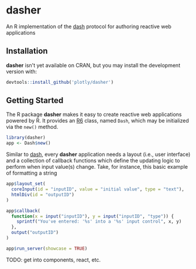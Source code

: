 # dasher

An R implementation of the [dash](https://github.com/plotly/dash-renderer) protocol for authoring reactive web applications

## Installation

**dasher** isn't yet available on CRAN, but you may install the development version with:

```r
devtools::install_github('plotly/dasher')
```

## Getting Started

The R package **dasher** makes it easy to create reactive web applications powered by R. It provides an [R6](https://cran.r-project.org/web/packages/R6/index.html) class, named `Dash`, which may be initialized via the `new()` method.


```r
library(dasher)
app <- Dash$new()
```

Similar to [dash](https://github.com/plotly/dash), every **dasher** application needs a layout (i.e., user interface) and a collection of callback functions which define the updating logic to perform when input value(s) change. Take, for instance, this basic example of formatting a string 

```r
app$layout_set(
  coreInput(id = "inputID", value = "initial value", type = "text"),
  htmlDiv(id = "outputID")
)

app$callback(
  function(x = input("inputID"), y = input("inputID", "type")) {
    sprintf("You've entered: '%s' into a '%s' input control", x, y)
  },
  output("outputID")
)

app$run_server(showcase = TRUE)
```

TODO: get into components, react, etc.


